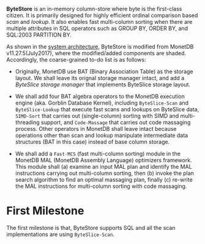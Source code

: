 **ByteStore** is an in-memory column-store where byte is the first-class citizen. 
It is primarily designed for highly efficient ordinal comparison based *scan* and *lookup*.
It also enables fast multi-column sorting when there are multiple attributes in SQL 
operators such as GROUP BY, ORDER BY, and SQL:2003 PARTITION BY.

As shown in the [system architecture](https://github.com/cswxu/ByteStore/blob/master/system-architecture.pdf),
ByteStore is modified from MonetDB v11.27.5(July2017), where the modified/added components are shaded. 
Accordingly, the coarse-grained to-do list is as follows:

* Originally, MonetDB use BAT (Binary Association Table) as the storage layout.
We shall leave its orignal storage manager intact,  and add a *ByteSlice storage manager* that implements ByteSlice storage layout.

* We shall add four BAT algebra operators to the MonetDB execution engine (aka. Gorblin Database Kernel),
including `ByteSlice-Scan` and `ByteSlice-Lookup` that execute fast scans and lookups on ByteSlice data,
`SIMD-Sort` that carries out (single-column) sorting with SIMD and multi-threading support,
and `Code-Massage` that carries out code massaging process.
Other operators in MonetDB shall leave intact because operations other than scan and lookup manipulate
intermediate data structures (BAT in this case) instead of base column storage.

* We shall add a `Fast-MCS` (fast multi-column sorting) module in the MonetDB MAL (MonetDB Assembly Language)
optimizers framework. This module shall (a) examine an input MAL plan and identify the MAL instructions
carrying out multi-column sorting, then (b) invoke the plan search algorithm to find an optimal massaging plan, 
finally (c) re-write the MAL instructions for multi-column sorting with code massaging.

# First Milestone

The first milestone is that, ByteStore supports SQL and all the scan implementations are using `ByteSlice-Scan`.






